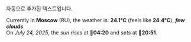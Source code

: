 
자동으로 추가된 텍스트입니다.

<!--START_SECTION:weather:moscow-->
Currently in **Moscow** (RU), the weather is: **24.1°C** (feels like **24.4°C**), ***few clouds***<br/>
On *July 24, 2025*, the *sun rises* at 🌅**04:20** and *sets* at 🌇**20:51**.
<!--END_SECTION:weather-->
